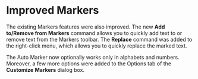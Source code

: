 # Improved Markers

The existing Markers features were also improved. The new **Add**
**to/Remove from Markers** command allows you to quickly add text to or
remove text from the Markers toolbar. The **Replace** command was
added to the right-click menu, which allows you to quickly replace the marked
text.

The Auto Marker now optionally works only in alphabets and numbers. Moreover,
a few more options were added to the Options tab of the **Customize**
**Markers** dialog box.